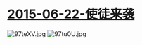  # [2015-06-22-使徒来袭](https://www.bilibili.com/topic/725.html)
 ![97teXV.jpg](https://s1.ax1x.com/2018/03/21/97teXV.jpg)
 ![97tu0U.jpg](https://s1.ax1x.com/2018/03/21/97tu0U.jpg)
